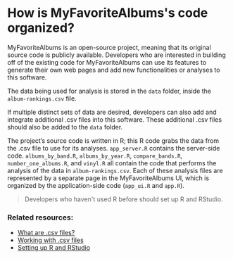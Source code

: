 # How is MyFavoriteAlbums's code organized?

MyFavoriteAlbums is an open-source project, meaning that its original source code is publicly available. 
Developers who are interested in building off of the existing code for MyFavoriteAlbums can use its 
features to generate their own web pages and add new functionalities or analyses to this software.

The data being used for analysis is stored in the ```data``` folder, inside the ```album-rankings.csv``` file.

If multiple distinct sets of data are desired, developers can also add and integrate additional .csv files into this software.
These additional .csv files should also be added to the ```data``` folder.

The project’s source code is written in R; this R code grabs the data from the .csv 
file to use for its analyses. 
```app_server.R``` contains the server-side code.
```albums_by_band.R```, ```albums_by_year.R```, ```compare_bands.R```, ```number_one_albums.R```, and ```vinyl.R``` all 
contain the code that performs the analysis of the data in ```album-rankings.csv```. Each of these analysis files are
represented by a separate page in the MyFavoriteAlbums UI, which is organized by the application-side code 
(```app_ui.R``` and ```app.R```).

> Developers who haven't used R before should set up R and RStudio.

### Related resources:
  * [What are .csv files?](csvwhatis.md)
  * [Working with .csv files](csv.md)
  * [Setting up R and RStudio](rrstudio.md)
